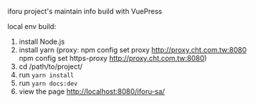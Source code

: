 iforu project's maintain info build with VuePress

local env build:

1. install Node.js
1. install yarn 
(proxy: npm config set proxy http://proxy.cht.com.tw:8080
npm config set https-proxy http://proxy.cht.com.tw:8080)
1. cd /path/to/project/
1. run `yarn install`   <!-- first time only -->
1. run `yarn docs:dev`
1. view the page <http://localhost:8080/iforu-sa/>
